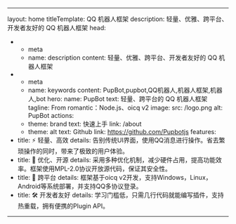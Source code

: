 <meta name="baidu-site-verification" content="codeva-psxC7eyHAL" />

---
layout: home
titleTemplate: QQ 机器人框架
description: 轻量、优雅、跨平台、开发者友好的 QQ 机器人框架
head:
  - - meta
    - name: description
      content: 轻量、优雅、跨平台、开发者友好的 QQ 机器人框架
  - - meta
    - name: keywords
      content: PupBot,pupbot,QQ机器人,机器人框架,机器人,bot
hero:
  name: PupBot
  text: 轻量、跨平台的 QQ 机器人框架
  tagline: From romantic：Node.js、oicq v2
  image:
    src: /logo.png
    alt: PupBot
  actions:
    - theme: brand
      text: 快速上手
      link: /about
    - theme: alt
      text: Github
      link: https://github.com/Pupbotjs
features:
  - title: ⚡️ 轻量、高效
    details: 告别传统UI界面，使用QQ消息进行操作。省去繁琐操作的同时，带来了极致的用户体验。
  - title: 🔸 优化、开源
    details: 采用多种优化机制，减少硬件占用，提高功能效率。框架使用MPL-2.0协议开放源代码，保证其安全性。
  - title: 🔸 跨平台
    details: 框架基于oicq v2开发，支持Windows，Linux，Android等系统部署，并支持QQ多协议登录。
  - title: 🛠️ 开发者友好
    details: 学习门槛低，只需几行代码就能编写插件，支持热重载，拥有便携的Plugin API。
---
